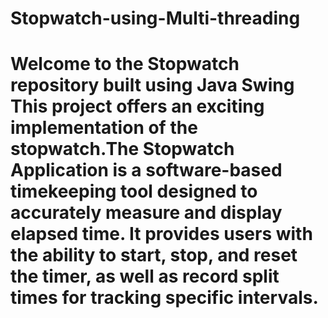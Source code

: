 # Stopwatch-using-Multi-threading
# Welcome to the Stopwatch repository built using Java Swing This project offers an exciting implementation of the stopwatch.The Stopwatch Application is a software-based timekeeping tool designed to accurately measure and display elapsed time. It provides users with the ability to start, stop, and reset the timer, as well as record split times for tracking specific intervals.
